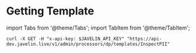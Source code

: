 # Getting Template
import Tabs from '@theme/Tabs';
import TabItem from '@theme/TabItem';

<Tabs>
<TabItem value="shell" label="curl">

```shell
curl -X GET -H "x-api-key: $JAVELIN_API_KEY" "https://api-dev.javelin.live/v1/admin/processors/dp/templates/InspectPII"  
```

</TabItem>

<!--
<TabItem value="py" label="Python">

```py
from javelin_sdk import (
    JavelinClient,
    Template
)

import os

# Retrieve environment variables
javelin_api_key = os.getenv('JAVELIN_API_KEY')
   
# create javelin client
client = JavelinClient(base_url="https://api-dev.javelin.live",
                       javelin_api_key=javelin_api_key,
) 

# template name to get is "InspectPII"
template_name = "InspectPII"

# get the template, for async use `await client.aget_template(template_name)`
print(client.get_template(template_name))
```

</TabItem>

-->

</Tabs>
